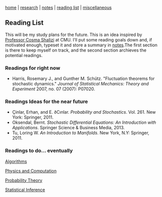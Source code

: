 [home](./index.html)  |  [research](./research.html)  |  [notes](./notes.html)  |  [reading list](./reading_list.html)  |  [miscellaneous](./miscellaneous.html)

## Reading List

This will be my study plans for the future. This is an idea inspired by [Professor Cosma Shalizi](http://bactra.org/notebooks/) at CMU. I'll put some reading goals down and, if motivated enough, typeset it and store a summary in [notes](./notes.html).The first section is there to keep myself on track, and the second section archieves the potential readings.

### Readings for right now

- Harris, Rosemary J., and Gunther M. Schütz. "Fluctuation theorems for stochastic dynamics." _Journal of Statistical Mechanics: Theory and Experiment_ 2007, no. 07 (2007): P07020.

### Readings Ideas for the near future

- Çinlar, Erhan, and E. ðCınlar. _Probability and Stochastics_. Vol. 261. New York: Springer, 2011.
- Oksendal, Bernt. _Stochastic Differential Equations: An Introduction with Applications_. Springer Science & Business Media, 2013.
- Tu, Loring W. _An Introduction to Manifolds_. New York, N.Y: Springer, 2011. 

### Readings to do... eventually

[Algorithms](./reading_list/algorithms.html)

[Physics and Computation](./reading_list/physics_and_computation.html)

[Probability Theory](./reading_list/probability_theory.html)

[Statistical Inference](./reading_list/statistical_inference.html)
